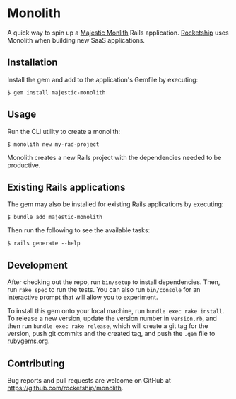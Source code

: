 # Monolith

A quick way to spin up a [Majestic Monlith](https://m.signalvnoise.com/the-majestic-monolith/) Rails application. [Rocketship](https://rocketship.io/) uses Monolith when building new SaaS applications.

## Installation

Install the gem and add to the application's Gemfile by executing:

    $ gem install majestic-monolith

## Usage

Run the CLI utility to create a monolith:

    $ monolith new my-rad-project

Monolith creates a new Rails project with the dependencies needed to be productive.

## Existing Rails applications

The gem may also be installed for existing Rails applications by executing:

    $ bundle add majestic-monolith

Then run the following to see the available tasks:

    $ rails generate --help

## Development

After checking out the repo, run `bin/setup` to install dependencies. Then, run `rake spec` to run the tests. You can also run `bin/console` for an interactive prompt that will allow you to experiment.

To install this gem onto your local machine, run `bundle exec rake install`. To release a new version, update the version number in `version.rb`, and then run `bundle exec rake release`, which will create a git tag for the version, push git commits and the created tag, and push the `.gem` file to [rubygems.org](https://rubygems.org).

## Contributing

Bug reports and pull requests are welcome on GitHub at https://github.com/rocketship/monolith.
